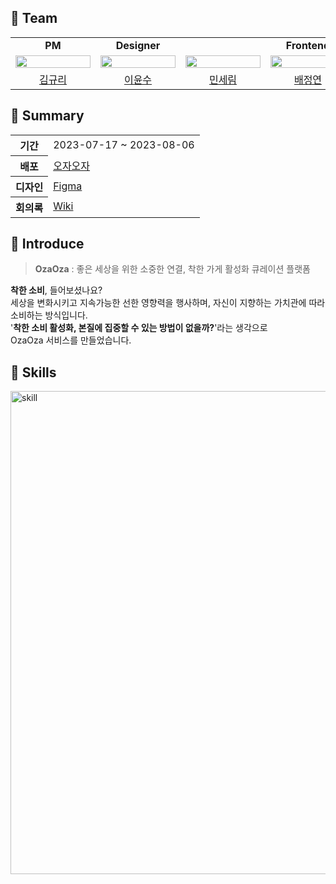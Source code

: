 ## 📌 Team
<table>
  <tr>
    <td align="center" colspan="1">
      <b>PM</b>
    </td>
    <td align="center" colspan="1">
      <b>Designer</b>
    </td>
    <td align="center" colspan="3">
      <b>Frontend</b>
    </td>
    <td align="center" colspan="1">
      <b>Backend</b>
    </td>
  </tr>
  <tr>
    <td>
      <img src="https://i.pinimg.com/564x/56/3d/82/563d82876daaa6c957d50e21a57d4c72.jpg" width="120px" height="15%"/>
    </td>
    <td>
      <img src="https://i.pinimg.com/564x/56/3d/82/563d82876daaa6c957d50e21a57d4c72.jpg" width="120px" height="15%"/>
    </td>
    <td>
      <img src="https://avatars.githubusercontent.com/u/97885933?v=4" width="120px" height="15%"/>
    </td>
    <td>
      <img src="https://avatars.githubusercontent.com/u/122681003?v=4" width="120px" height="15%"/>
    </td>
    <td>
      <img src="https://avatars.githubusercontent.com/u/139346130?v=4" width="120px" height="15%"/>
    </td>
    <td>
      <img src="https://avatars.githubusercontent.com/u/90364682?v=4" width="120px" height="15%"/>
    </td>
  </tr>
  <tr>
    <td align="center">
      <a href="">
      김규리
      </a>
    </td>
    <td align="center">
      <a href="">
      이윤수
      </a>
    </td>
    <td align="center">
      <a href="https://github.com/anonymousRecords">
      민세림
      </a>
    </td>
    <td align="center">
      <a href="https://github.com/bluishflame">
      배정연
      </a>
    </td>
    <td align="center">
      <a href="https://github.com/haaaaauy">
      강서연
      </a>
    </td>
    <td align="center">
      <a href="https://github.com/eunhyeon5322">
      안은현
      </a>
    </td>
  </tr>
</table>

## 📌 Summary
<table>
    <tr>
        <th>기간</th>
        <td>2023-07-17 ~ 2023-08-06</td>
    </tr>
    <tr>
        <th>배포</th>
        <td><a href="https://ozaoza.netlify.app/">오자오자</a></td>
    </tr>
    <tr>
        <th>디자인</th>
        <td><a href="https://www.figma.com/file/cd6uEOfIuqBqmsZufzNwVV/OzaOza?type=design&node-id=0%3A1&mode=design&t=aEMR4ogIBPJ0YONl-1">Figma</a></td>
    </tr>
    <tr>
        <th>회의록</th>
        <td><a href="https://github.com/seoul-women-tech-hackathon-team5/meaningout-client/wiki">Wiki</a></td>
    </tr>
</table>

## 📌 Introduce
> **OzaOza** : 좋은 세상을 위한 소중한 연결, 착한 가게 활성화 큐레이션 플랫폼   

**착한 소비**, 들어보셨나요?   
세상을 변화시키고 지속가능한 선한 영향력을 행사하며, 자신이 지향하는 가치관에 따라 소비하는 방식입니다.   
'**착한 소비 활성화, 본질에 집중할 수 있는 방법이 없을까?**'라는 생각으로   
OzaOza 서비스를 만들었습니다.   

## 📌 Skills
<img width="773" alt="skill" src="https://github.com/seoul-women-tech-hackathon-team5/.github/assets/97885933/ed1bdec6-ddfb-44e9-9ad7-2eb9264a433b">
